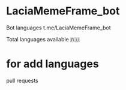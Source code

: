 # LaciaMemeFrame_bot
Bot languages t.me/LaciaMemeFrame_bot

Total languages available 🇷🇺 

# for add languages 
pull requests 
